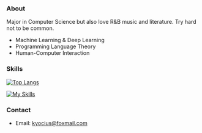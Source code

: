 ### About

Major in Computer Science but also love R&B music and literature. Try hard not to be common.

- Machine Learning & Deep Learning
- Programming Language Theory
- Human-Computer Interaction

### Skills

[![Top Langs](https://github-readme-stats.vercel.app/api/top-langs/?username=Kyocius&layout=donut&hide=html&title_color=CC88BB&text_color=885566&bg_color=20,F2FBFF,E6F8FF,FFE6EB,FFF2F5)](https://github.com/anuraghazra/github-readme-stats)

[![My Skills](https://skillicons.dev/icons?i=python,anaconda,pytorch,cs,dotnet,unity,kotlin,androidstudio,visualstudio,rider,ruby,rails,vscode)](https://skillicons.dev)

### Contact

- Email: <kyocius@foxmail.com>
